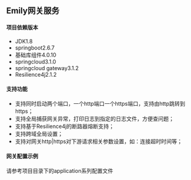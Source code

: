 

## Emily网关服务

#### 项目依赖版本

- JDK1.8
- springboot2.6.7
- 基础库组件4.0.10
- springcloud3.1.0
- springcloud gateway3.1.2
- Resilience4j2.1.2

#### 支持功能

- 支持同时启动两个端口，一个http端口一个https端口，支持由http跳转到https；
- 支持全局捕获网关异常，打印日志到指定的日志文件，方便查问题；
- 支持基于Resilience4j的断路器熔断支持；
- 支持跨域全局设置；
- 支持对网关http|https对下游请求相关参数设置，如：连接超时时间等；

#### 网关配置示例

请参考项目目录下的application系列配置文件